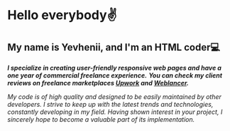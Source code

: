 # Hello everybody:v:
## My name is Yevhenii, and I'm an HTML coder:computer:

***I specialize in creating user-friendly responsive web pages and have a one year of commercial freelance experience.***
***You can check my client reviews on freelance marketplaces [Upwork](https://www.upwork.com/freelancers/~016b13ca89c7308578?p=1617840128678215680)  and [Weblancer](https://www.weblancer.net/users/jekakoba/).*** 

*My code is of high quality and designed to be easily maintained by other developers. I strive to keep up with the latest trends and technologies, constantly developing in my field. Having shown interest in your project, I sincerely hope to become a valuable part of its implementation.*
